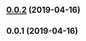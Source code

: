 ## [0.0.2](https://github.com/cheminfo/nmredata/compare/v0.0.1...v0.0.2) (2019-04-16)



## 0.0.1 (2019-04-16)



